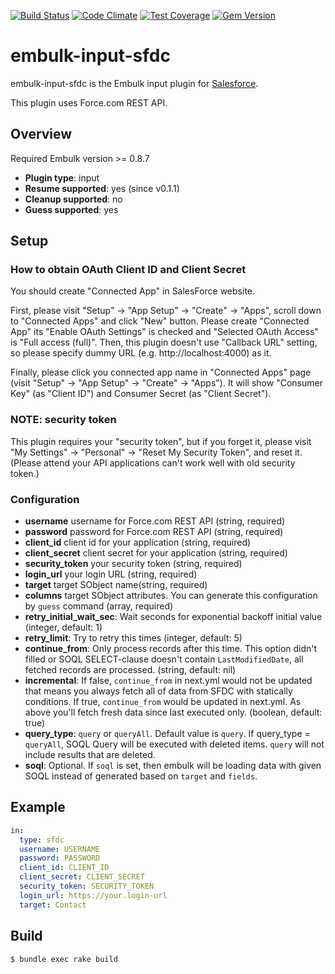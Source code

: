 [![Build Status](https://travis-ci.org/treasure-data/embulk-input-sfdc.svg?branch=master)](https://travis-ci.org/treasure-data/embulk-input-sfdc)
[![Code Climate](https://codeclimate.com/github/treasure-data/embulk-input-sfdc/badges/gpa.svg)](https://codeclimate.com/github/treasure-data/embulk-input-sfdc)
[![Test Coverage](https://codeclimate.com/github/treasure-data/embulk-input-sfdc/badges/coverage.svg)](https://codeclimate.com/github/treasure-data/embulk-input-sfdc/coverage)
[![Gem Version](https://badge.fury.io/rb/embulk-input-sfdc.svg)](https://badge.fury.io/rb/embulk-input-sfdc)

# embulk-input-sfdc

embulk-input-sfdc is the Embulk input plugin for [Salesforce](http://www.salesforce.com/).

This plugin uses Force.com REST API.

## Overview

Required Embulk version >= 0.8.7

- **Plugin type**: input
- **Resume supported**: yes (since v0.1.1)
- **Cleanup supported**: no
- **Guess supported**: yes

## Setup

### How to obtain OAuth Client ID and Client Secret

You should create "Connected App" in SalesForce website.

First, please visit "Setup" -> "App Setup" -> "Create" -> "Apps", scroll down to "Connected Apps" and click "New" button. Please create "Connected App" its "Enable OAuth Settings" is checked and "Selected OAuth Access" is "Full access (full)". Then, this plugin doesn't use "Callback URL" setting, so please specify dummy URL (e.g. http://localhost:4000) as it.

Finally, please click you connected app name in "Connected Apps" page (visit "Setup" -> "App Setup" -> "Create" -> "Apps"). It will show "Consumer Key" (as "Client ID") and Consumer Secret (as "Client Secret").

### NOTE: security token

This plugin requires your "security token", but if you forget it, please visit "My Settings" -> "Personal" -> "Reset My Security Token", and reset it. (Please attend your API applications can't work well with old security token.)

### Configuration

- **username** username for Force.com REST API (string, required)
- **password** password for Force.com REST API (string, required)
- **client_id** client id for your application (string, required)
- **client_secret** client secret for your application (string, required)
- **security_token** your security token (string, required)
- **login_url** your login URL (string, required)
- **target** target SObject name(string, required)
- **columns** target SObject attributes. You can generate this configuration by `guess` command (array, required)
- **retry_initial_wait_sec**: Wait seconds for exponential backoff initial value (integer, default: 1)
- **retry_limit**: Try to retry this times (integer, default: 5)
- **continue_from**: Only process records after this time. This option didn't filled or SOQL SELECT-clause doesn't contain `LastModifiedDate`, all fetched records are processed. (string, default: nil)
- **incremental**: If false, `continue_from` in next.yml would not be updated that means you always fetch all of data from SFDC with statically conditions. If true, `continue_from` would be updated in next.yml. As above you'll fetch fresh data since last executed only. (boolean, default: true)
- **query_type**: `query` or `queryAll`. Default value is `query`. If query_type = `queryAll`, SOQL Query will be executed with deleted items. `query` will not include results that are deleted.
- **soql**: Optional. If `soql` is set, then embulk will be loading data with given SOQL instead of generated based on `target` and `fields`.

## Example

```yaml
in:
  type: sfdc
  username: USERNAME
  password: PASSWORD
  client_id: CLIENT_ID
  client_secret: CLIENT_SECRET
  security_token: SECURITY_TOKEN
  login_url: https://your.login-url
  target: Contact
```

## Build

```
$ bundle exec rake build
```
